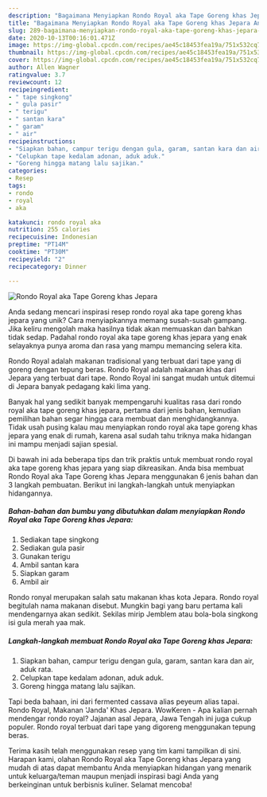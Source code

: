```yaml
---
description: "Bagaimana Menyiapkan Rondo Royal aka Tape Goreng khas Jepara Anti Gagal"
title: "Bagaimana Menyiapkan Rondo Royal aka Tape Goreng khas Jepara Anti Gagal"
slug: 289-bagaimana-menyiapkan-rondo-royal-aka-tape-goreng-khas-jepara-anti-gagal
date: 2020-10-13T00:16:01.471Z
image: https://img-global.cpcdn.com/recipes/ae45c18453fea19a/751x532cq70/rondo-royal-aka-tape-goreng-khas-jepara-foto-resep-utama.jpg
thumbnail: https://img-global.cpcdn.com/recipes/ae45c18453fea19a/751x532cq70/rondo-royal-aka-tape-goreng-khas-jepara-foto-resep-utama.jpg
cover: https://img-global.cpcdn.com/recipes/ae45c18453fea19a/751x532cq70/rondo-royal-aka-tape-goreng-khas-jepara-foto-resep-utama.jpg
author: Allen Wagner
ratingvalue: 3.7
reviewcount: 12
recipeingredient:
- " tape singkong"
- " gula pasir"
- " terigu"
- " santan kara"
- " garam"
- " air"
recipeinstructions:
- "Siapkan bahan, campur terigu dengan gula, garam, santan kara dan air, aduk rata."
- "Celupkan tape kedalam adonan, aduk aduk."
- "Goreng hingga matang lalu sajikan."
categories:
- Resep
tags:
- rondo
- royal
- aka

katakunci: rondo royal aka 
nutrition: 255 calories
recipecuisine: Indonesian
preptime: "PT14M"
cooktime: "PT30M"
recipeyield: "2"
recipecategory: Dinner

---
```



![Rondo Royal aka Tape Goreng khas Jepara](https://img-global.cpcdn.com/recipes/ae45c18453fea19a/751x532cq70/rondo-royal-aka-tape-goreng-khas-jepara-foto-resep-utama.jpg)

Anda sedang mencari inspirasi resep rondo royal aka tape goreng khas jepara yang unik? Cara menyiapkannya memang susah-susah gampang. Jika keliru mengolah maka hasilnya tidak akan memuaskan dan bahkan tidak sedap. Padahal rondo royal aka tape goreng khas jepara yang enak selayaknya punya aroma dan rasa yang mampu memancing selera kita.

Rondo Royal adalah makanan tradisional yang terbuat dari tape yang di goreng dengan tepung beras. Rondo Royal adalah makanan khas dari Jepara yang terbuat dari tape. Rondo Royal ini sangat mudah untuk ditemui di Jepara banyak pedagang kaki lima yang.

Banyak hal yang sedikit banyak mempengaruhi kualitas rasa dari rondo royal aka tape goreng khas jepara, pertama dari jenis bahan, kemudian pemilihan bahan segar hingga cara membuat dan menghidangkannya. Tidak usah pusing kalau mau menyiapkan rondo royal aka tape goreng khas jepara yang enak di rumah, karena asal sudah tahu triknya maka hidangan ini mampu menjadi sajian spesial.


Di bawah ini ada beberapa tips dan trik praktis untuk membuat rondo royal aka tape goreng khas jepara yang siap dikreasikan. Anda bisa membuat Rondo Royal aka Tape Goreng khas Jepara menggunakan 6 jenis bahan dan 3 langkah pembuatan. Berikut ini langkah-langkah untuk menyiapkan hidangannya.

<!--inarticleads1-->

##### Bahan-bahan dan bumbu yang dibutuhkan dalam menyiapkan Rondo Royal aka Tape Goreng khas Jepara:

1. Sediakan  tape singkong
1. Sediakan  gula pasir
1. Gunakan  terigu
1. Ambil  santan kara
1. Siapkan  garam
1. Ambil  air


Rondo ronyal merupakan salah satu makanan khas kota Jepara. Rondo royal begitulah nama makanan disebut. Mungkin bagi yang baru pertama kali mendengarnya akan sedikit. Sekilas mirip Jemblem atau bola-bola singkong isi gula merah yaa mak. 

<!--inarticleads2-->

##### Langkah-langkah membuat Rondo Royal aka Tape Goreng khas Jepara:

1. Siapkan bahan, campur terigu dengan gula, garam, santan kara dan air, aduk rata.
1. Celupkan tape kedalam adonan, aduk aduk.
1. Goreng hingga matang lalu sajikan.


Tapi beda bahaan, ini dari fermented cassava alias peyeum alias tapai. Rondo Royal, Makanan &#39;Janda&#39; Khas Jepara. WowKeren - Apa kalian pernah mendengar rondo royal? Jajanan asal Jepara, Jawa Tengah ini juga cukup populer. Rondo royal terbuat dari tape yang digoreng menggunakan tepung beras. 

Terima kasih telah menggunakan resep yang tim kami tampilkan di sini. Harapan kami, olahan Rondo Royal aka Tape Goreng khas Jepara yang mudah di atas dapat membantu Anda menyiapkan hidangan yang menarik untuk keluarga/teman maupun menjadi inspirasi bagi Anda yang berkeinginan untuk berbisnis kuliner. Selamat mencoba!

